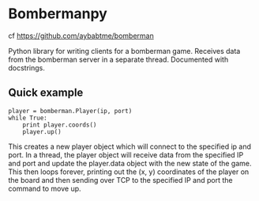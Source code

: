 Bombermanpy
===========

cf https://github.com/aybabtme/bomberman

Python library for writing clients for a bomberman game.
Receives data from the bomberman server in a separate thread.
Documented with docstrings.

Quick example
-------------

```
player = bomberman.Player(ip, port)
while True:
    print player.coords()
    player.up()
```

This creates a new player object which will connect to the specified ip and port. In a thread, the player object will receive data from the specified IP and port and update the player.data object with the new state of the game. This then loops forever, printing out the (x, y) coordinates of the player on the board and then sending over TCP to the specified IP and port the command to move up.
